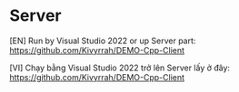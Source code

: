 # Server

[EN] Run by Visual Studio 2022 or up
Server part: https://github.com/Kivyrrah/DEMO-Cpp-Client

[VI] Chạy bằng Visual Studio 2022 trở lên
Server lấy ở đây: https://github.com/Kivyrrah/DEMO-Cpp-Client
